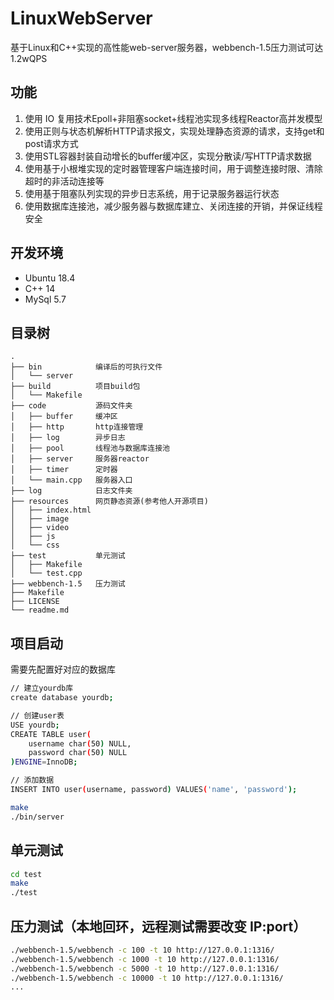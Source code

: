 # LinuxWebServer
基于Linux和C++实现的高性能web-server服务器，webbench-1.5压力测试可达1.2wQPS

## 功能
1. 使用 IO 复用技术Epoll+非阻塞socket+线程池实现多线程Reactor高并发模型
2. 使用正则与状态机解析HTTP请求报文，实现处理静态资源的请求，支持get和post请求方式
3. 使用STL容器封装自动增长的buffer缓冲区，实现分散读/写HTTP请求数据
4. 使用基于小根堆实现的定时器管理客户端连接时间，用于调整连接时限、清除超时的非活动连接等
5. 使用基于阻塞队列实现的异步日志系统，用于记录服务器运行状态
6. 使用数据库连接池，减少服务器与数据库建立、关闭连接的开销，并保证线程安全

## 开发环境
* Ubuntu 18.4
* C++ 14
* MySql 5.7

## 目录树
```
.
├── bin            编译后的可执行文件
│   └── server
├── build          项目build包
│   └── Makefile
├── code           源码文件夹
│   ├── buffer     缓冲区
│   ├── http       http连接管理
│   ├── log        异步日志
│   ├── pool       线程池与数据库连接池
│   ├── server     服务器reactor
│   ├── timer      定时器
│   └── main.cpp   服务器入口
├── log            日志文件夹
├── resources      网页静态资源(参考他人开源项目)
│   ├── index.html
│   ├── image
│   ├── video
│   ├── js
│   └── css
├── test           单元测试
│   ├── Makefile
│   └── test.cpp
├── webbench-1.5   压力测试
├── Makefile
├── LICENSE
└── readme.md
```


## 项目启动
需要先配置好对应的数据库
```bash
// 建立yourdb库
create database yourdb;

// 创建user表
USE yourdb;
CREATE TABLE user(
    username char(50) NULL,
    password char(50) NULL
)ENGINE=InnoDB;

// 添加数据
INSERT INTO user(username, password) VALUES('name', 'password');
```

```bash
make
./bin/server
```

## 单元测试
```bash
cd test
make
./test
```

## 压力测试（本地回环，远程测试需要改变 IP:port）
```bash
./webbench-1.5/webbench -c 100 -t 10 http://127.0.0.1:1316/
./webbench-1.5/webbench -c 1000 -t 10 http://127.0.0.1:1316/
./webbench-1.5/webbench -c 5000 -t 10 http://127.0.0.1:1316/
./webbench-1.5/webbench -c 10000 -t 10 http://127.0.0.1:1316/
...
```